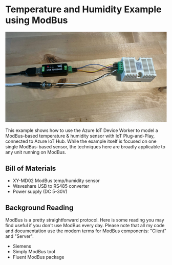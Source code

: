 # Temperature and Humidity Example using ModBus

![ModBus XY-MD02](/docs/images/modbus-xy-md02.jpg)

This example shows how to use the Azure IoT Device Worker to
model a ModBus-based temperature & humidity sensor with IoT Plug-and-Play, 
connected to Azure IoT Hub. While the example itself is focused
on one single ModBus-based sensor, the techniques here are broadly
applicable to any unit running on ModBus.

## Bill of Materials

* XY-MD02 ModBus temp/humidity sensor
* Waveshare USB to RS485 converter
* Power supply (DC 5-30V)

## Background Reading

ModBus is a pretty straightforward protocol. Here is some reading you may find useful
if you don't use ModBus every day. Please note that all my code and documentation
use the modern terms for ModBus components: "Client" and "Server".

* Siemens
* Simply ModBus tool
* Fluent ModBus package